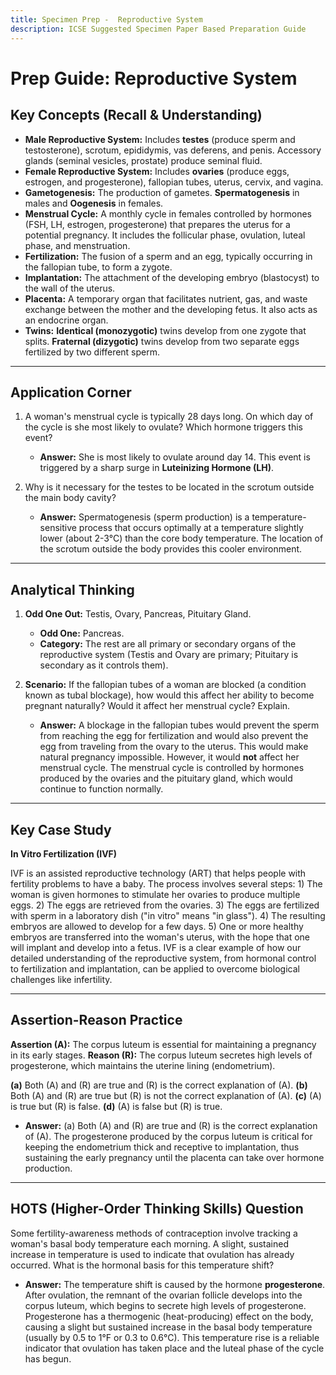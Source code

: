 ```yaml
---
title: Specimen Prep -  Reproductive System
description: ICSE Suggested Specimen Paper Based Preparation Guide
---
```


# Prep Guide: Reproductive System

## Key Concepts (Recall & Understanding)

*   **Male Reproductive System:** Includes **testes** (produce sperm and testosterone), scrotum, epididymis, vas deferens, and penis. Accessory glands (seminal vesicles, prostate) produce seminal fluid.
*   **Female Reproductive System:** Includes **ovaries** (produce eggs, estrogen, and progesterone), fallopian tubes, uterus, cervix, and vagina.
*   **Gametogenesis:** The production of gametes. **Spermatogenesis** in males and **Oogenesis** in females.
*   **Menstrual Cycle:** A monthly cycle in females controlled by hormones (FSH, LH, estrogen, progesterone) that prepares the uterus for a potential pregnancy. It includes the follicular phase, ovulation, luteal phase, and menstruation.
*   **Fertilization:** The fusion of a sperm and an egg, typically occurring in the fallopian tube, to form a zygote.
*   **Implantation:** The attachment of the developing embryo (blastocyst) to the wall of the uterus.
*   **Placenta:** A temporary organ that facilitates nutrient, gas, and waste exchange between the mother and the developing fetus. It also acts as an endocrine organ.
*   **Twins:** **Identical (monozygotic)** twins develop from one zygote that splits. **Fraternal (dizygotic)** twins develop from two separate eggs fertilized by two different sperm.

---

## Application Corner

1.  A woman's menstrual cycle is typically 28 days long. On which day of the cycle is she most likely to ovulate? Which hormone triggers this event?
    *   **Answer:** She is most likely to ovulate around day 14. This event is triggered by a sharp surge in **Luteinizing Hormone (LH)**.

2.  Why is it necessary for the testes to be located in the scrotum outside the main body cavity?
    *   **Answer:** Spermatogenesis (sperm production) is a temperature-sensitive process that occurs optimally at a temperature slightly lower (about 2-3°C) than the core body temperature. The location of the scrotum outside the body provides this cooler environment.

---

## Analytical Thinking

1.  **Odd One Out:** Testis, Ovary, Pancreas, Pituitary Gland.
    *   **Odd One:** Pancreas.
    *   **Category:** The rest are all primary or secondary organs of the reproductive system (Testis and Ovary are primary; Pituitary is secondary as it controls them).

2.  **Scenario:** If the fallopian tubes of a woman are blocked (a condition known as tubal blockage), how would this affect her ability to become pregnant naturally? Would it affect her menstrual cycle? Explain.
    *   **Answer:** A blockage in the fallopian tubes would prevent the sperm from reaching the egg for fertilization and would also prevent the egg from traveling from the ovary to the uterus. This would make natural pregnancy impossible. However, it would **not** affect her menstrual cycle. The menstrual cycle is controlled by hormones produced by the ovaries and the pituitary gland, which would continue to function normally.

---

## Key Case Study

**In Vitro Fertilization (IVF)**

IVF is an assisted reproductive technology (ART) that helps people with fertility problems to have a baby. The process involves several steps: 1) The woman is given hormones to stimulate her ovaries to produce multiple eggs. 2) The eggs are retrieved from the ovaries. 3) The eggs are fertilized with sperm in a laboratory dish ("in vitro" means "in glass"). 4) The resulting embryos are allowed to develop for a few days. 5) One or more healthy embryos are transferred into the woman's uterus, with the hope that one will implant and develop into a fetus. IVF is a clear example of how our detailed understanding of the reproductive system, from hormonal control to fertilization and implantation, can be applied to overcome biological challenges like infertility.

---

## Assertion-Reason Practice

**Assertion (A):** The corpus luteum is essential for maintaining a pregnancy in its early stages.
**Reason (R):** The corpus luteum secretes high levels of progesterone, which maintains the uterine lining (endometrium).

**(a)** Both (A) and (R) are true and (R) is the correct explanation of (A).
**(b)** Both (A) and (R) are true but (R) is not the correct explanation of (A).
**(c)** (A) is true but (R) is false.
**(d)** (A) is false but (R) is true.

*   **Answer:** (a) Both (A) and (R) are true and (R) is the correct explanation of (A). The progesterone produced by the corpus luteum is critical for keeping the endometrium thick and receptive to implantation, thus sustaining the early pregnancy until the placenta can take over hormone production.

---

## HOTS (Higher-Order Thinking Skills) Question

Some fertility-awareness methods of contraception involve tracking a woman's basal body temperature each morning. A slight, sustained increase in temperature is used to indicate that ovulation has already occurred. What is the hormonal basis for this temperature shift?

*   **Answer:** The temperature shift is caused by the hormone **progesterone**. After ovulation, the remnant of the ovarian follicle develops into the corpus luteum, which begins to secrete high levels of progesterone. Progesterone has a thermogenic (heat-producing) effect on the body, causing a slight but sustained increase in the basal body temperature (usually by 0.5 to 1°F or 0.3 to 0.6°C). This temperature rise is a reliable indicator that ovulation has taken place and the luteal phase of the cycle has begun.
